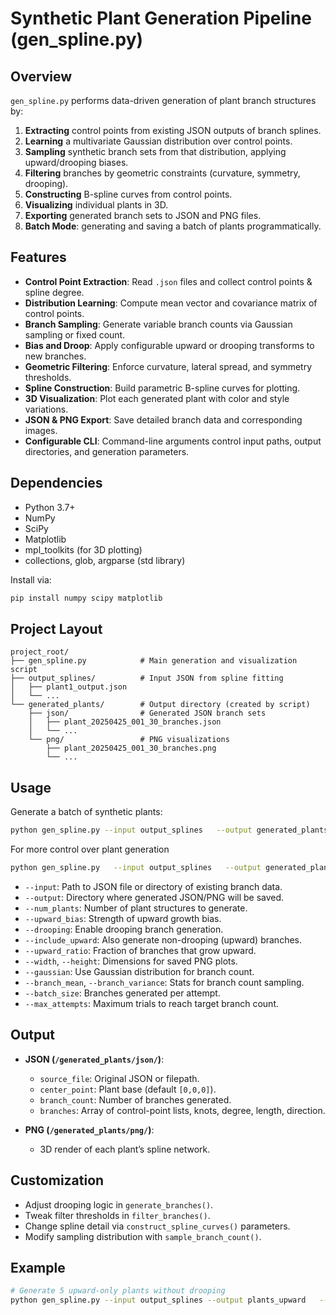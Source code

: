 # Synthetic Plant Generation Pipeline (gen_spline.py)

## Overview

`gen_spline.py` performs data-driven generation of plant branch structures by:

1. **Extracting** control points from existing JSON outputs of branch splines.  
2. **Learning** a multivariate Gaussian distribution over control points.  
3. **Sampling** synthetic branch sets from that distribution, applying upward/drooping biases.  
4. **Filtering** branches by geometric constraints (curvature, symmetry, drooping).  
5. **Constructing** B-spline curves from control points.  
6. **Visualizing** individual plants in 3D.  
7. **Exporting** generated branch sets to JSON and PNG files.  
8. **Batch Mode**: generating and saving a batch of plants programmatically.

## Features

- **Control Point Extraction**: Read `.json` files and collect control points & spline degree.  
- **Distribution Learning**: Compute mean vector and covariance matrix of control points.  
- **Branch Sampling**: Generate variable branch counts via Gaussian sampling or fixed count.  
- **Bias and Droop**: Apply configurable upward or drooping transforms to new branches.  
- **Geometric Filtering**: Enforce curvature, lateral spread, and symmetry thresholds.  
- **Spline Construction**: Build parametric B-spline curves for plotting.  
- **3D Visualization**: Plot each generated plant with color and style variations.  
- **JSON & PNG Export**: Save detailed branch data and corresponding images.  
- **Configurable CLI**: Command-line arguments control input paths, output directories, and generation parameters.

## Dependencies

- Python 3.7+  
- NumPy  
- SciPy  
- Matplotlib  
- mpl_toolkits (for 3D plotting)  
- collections, glob, argparse (std library)  

Install via:

```bash
pip install numpy scipy matplotlib
```

## Project Layout

```
project_root/
├── gen_spline.py            # Main generation and visualization script
├── output_splines/          # Input JSON from spline fitting
│   ├── plant1_output.json
│   └── ...
└── generated_plants/        # Output directory (created by script)
    ├── json/                # Generated JSON branch sets
    │   ├── plant_20250425_001_30_branches.json
    │   └── ...
    └── png/                 # PNG visualizations
        ├── plant_20250425_001_30_branches.png
        └── ...
```

## Usage

Generate a batch of synthetic plants:

```bash
python gen_spline.py --input output_splines   --output generated_plants   --num_plants 10
```

For more control over plant generation

```bash
python gen_spline.py   --input output_splines   --output generated_plants   --num_plants 10   --upward_bias 0.55   --drooping   --include_upward   --upward_ratio 0.5   --width 12   --height 10   --gaussian   --branch_mean 32   --branch_variance 5   --batch_size 200   --max_attempts 20
```

- `--input`: Path to JSON file or directory of existing branch data.  
- `--output`: Directory where generated JSON/PNG will be saved.  
- `--num_plants`: Number of plant structures to generate.  
- `--upward_bias`: Strength of upward growth bias.  
- `--drooping`: Enable drooping branch generation.  
- `--include_upward`: Also generate non-drooping (upward) branches.  
- `--upward_ratio`: Fraction of branches that grow upward.  
- `--width`, `--height`: Dimensions for saved PNG plots.  
- `--gaussian`: Use Gaussian distribution for branch count.  
- `--branch_mean`, `--branch_variance`: Stats for branch count sampling.  
- `--batch_size`: Branches generated per attempt.  
- `--max_attempts`: Maximum trials to reach target branch count.

## Output

- **JSON (`/generated_plants/json/`)**:  
  - `source_file`: Original JSON or filepath.  
  - `center_point`: Plant base (default `[0,0,0]`).  
  - `branch_count`: Number of branches generated.  
  - `branches`: Array of control-point lists, knots, degree, length, direction.

- **PNG (`/generated_plants/png/`)**:  
  - 3D render of each plant’s spline network.

## Customization

- Adjust drooping logic in `generate_branches()`.  
- Tweak filter thresholds in `filter_branches()`.  
- Change spline detail via `construct_spline_curves()` parameters.  
- Modify sampling distribution with `sample_branch_count()`.

## Example

```bash
# Generate 5 upward-only plants without drooping
python gen_spline.py --input output_splines --output plants_upward   --num_plants 5 --include_upward --drooping False
```